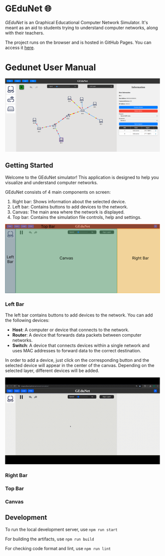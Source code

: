 # GEduNet 🌐

_GEduNet_ is an Graphical Educational Computer Network Simulator.
It's meant as an aid to students trying to understand computer networks, along with their teachers.

The project runs on the browser and is hosted in GitHub Pages.
You can access it [here](https://megaredhand.github.io/network-simulator/).

# Gedunet User Manual

![Preview of the simulator. Shows multiple hosts, routers and switches. Some network packets are being sent through the network.](./img/full-preview.png)

## Getting Started

Welcome to the GEduNet simulator! This application is designed to help you visualize and understand computer networks.

GEduNet consists of 4 main components on screen:
1. Right bar: Shows information about the selected device.
2. Left bar: Contains buttons to add devices to the network.
3. Canvas: The main area where the network is displayed.
4. Top bar: Contains the simulation file controls, help and settings.

![alt text](./img/1_Start_Colores.jpg)


### Left Bar
The left bar contains buttons to add devices to the network. You can add the following devices:

- **Host**: A computer or device that connects to the network.
- **Router**: A device that forwards data packets between computer networks.
- **Switch**: A device that connects devices within a single network and uses MAC addresses to forward data to the correct destination.

In order to add a device, just click on the corresponding button and the selected device will appear in the center of the canvas.
Depending on the selected layer, different devices will be added.

![alt text](./img/2025-05-11_17-31-15.gif)

### Right Bar

### Top Bar

### Canvas



## Development

To run the local development server, use `npm run start`

For building the artifacts, use `npm run build`

For checking code format and lint, use `npm run lint`
